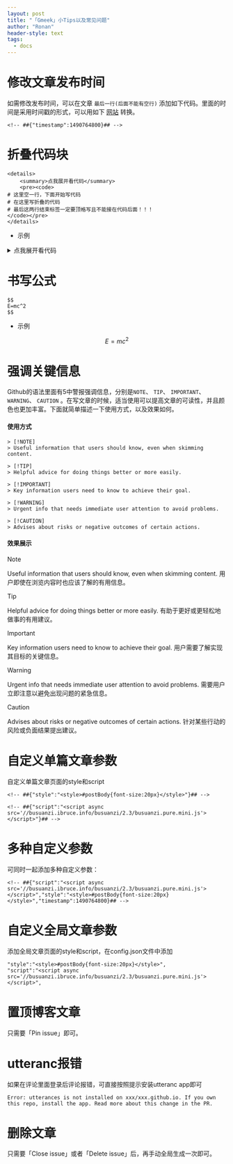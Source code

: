 ```yaml
---
layout: post
title: "「Gmeek」小Tips以及常见问题"
author: "Ronan"
header-style: text
tags:
  - docs
---
```


# 修改文章发布时间
如需修改发布时间，可以在文章 `最后一行(后面不能有空行)` 添加如下代码。里面的时间是采用时间戳的形式，可以用如下 [网站](https://tool.lu/timestamp) 转换。

```
<!-- ##{"timestamp":1490764800}## -->
```


# 折叠代码块

```
<details>
    <summary>点我展开看代码</summary>
    <pre><code>
# 这里空一行，下面开始写代码
# 在这里写折叠的代码
# 最后这两行结束标签一定要顶格写且不能接在代码后面！！！
</code></pre>
</details>
```

- 示例
<details>
    <summary>点我展开看代码</summary>
    <pre><code>

```
echo "Just a test"      # 在这里写折叠的代码
# 最后这两行结束标签一定要顶格写且不能接在代码后面！！！
```
</code></pre>
</details>


# 书写公式

```
$$
E=mc^2
$$
```

- 示例

$$
E=mc^2
$$


# 强调关键信息
Github的语法里面有5中警报强调信息，分别是`NOTE`、 `TIP`、 `IMPORTANT`、 `WARNING`、 `CAUTION` 。在写文章的时候，适当使用可以提高文章的可读性，并且颜色也更加丰富。下面就简单描述一下使用方式，以及效果如何。

#### 使用方式
```
> [!NOTE]
> Useful information that users should know, even when skimming content.

> [!TIP]
> Helpful advice for doing things better or more easily.

> [!IMPORTANT]
> Key information users need to know to achieve their goal.

> [!WARNING]
> Urgent info that needs immediate user attention to avoid problems.

> [!CAUTION]
> Advises about risks or negative outcomes of certain actions.
```

#### 效果展示
> [!NOTE]
> Useful information that users should know, even when skimming content.
用户即使在浏览内容时也应该了解的有用信息。

> [!TIP]
> Helpful advice for doing things better or more easily.
有助于更好或更轻松地做事的有用建议。

> [!IMPORTANT]
> Key information users need to know to achieve their goal.
用户需要了解实现其目标的关键信息。

> [!WARNING]
> Urgent info that needs immediate user attention to avoid problems.
需要用户立即注意以避免出现问题的紧急信息。

> [!CAUTION]
> Advises about risks or negative outcomes of certain actions.
针对某些行动的风险或负面结果提出建议。


# 自定义单篇文章参数
自定义单篇文章页面的style和script

```
<!-- ##{"style":"<style>#postBody{font-size:20px}</style>"}## -->
```

```
<!-- ##{"script":"<script async src='//busuanzi.ibruce.info/busuanzi/2.3/busuanzi.pure.mini.js'></script>"}## -->
```

# 多种自定义参数
可同时一起添加多种自定义参数：

```
<!-- ##{"script":"<script async src='//busuanzi.ibruce.info/busuanzi/2.3/busuanzi.pure.mini.js'></script>","style":"<style>#postBody{font-size:20px}</style>","timestamp":1490764800}## -->
```

# 自定义全局文章参数
添加全局文章页面的style和script，在config.json文件中添加

```
"style":"<style>#postBody{font-size:20px}</style>",
"script":"<script async src='//busuanzi.ibruce.info/busuanzi/2.3/busuanzi.pure.mini.js'></script>",
```

# 置顶博客文章
只需要「Pin issue」即可。

# utteranc报错
如果在评论里面登录后评论报错，可直接按照提示安装utteranc app即可

```
Error: utterances is not installed on xxx/xxx.github.io. If you own this repo, install the app. Read more about this change in the PR.
```

# 删除文章
只需要「Close issue」或者「Delete issue」后，再手动全局生成一次即可。


<!-- ##{"timestamp":1722598446}## -->